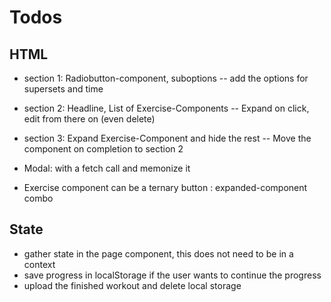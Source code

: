 # Todos

## HTML

-   section 1: Radiobutton-component, suboptions
    -- add the options for supersets and time
-   section 2: Headline, List of Exercise-Components
    -- Expand on click, edit from there on (even delete)
-   section 3: Expand Exercise-Component and hide the rest
    -- Move the component on completion to section 2

-   Modal: with a fetch call and memonize it
-   Exercise component can be a ternary button : expanded-component combo

## State

-   gather state in the page component, this does not need to be in a context
-   save progress in localStorage if the user wants to continue the progress
-   upload the finished workout and delete local storage

